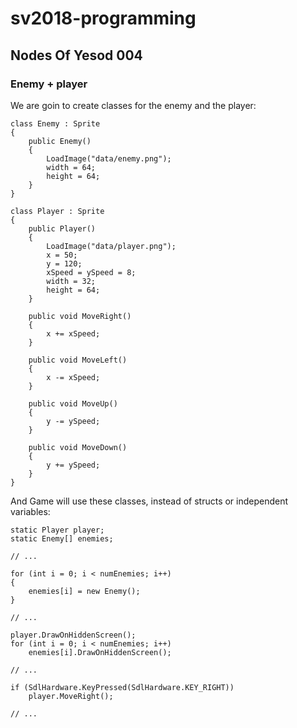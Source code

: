 # sv2018-programming

## Nodes Of Yesod 004

### Enemy + player

We are goin to create classes for the enemy and the player:

```
class Enemy : Sprite
{
    public Enemy()
    {
        LoadImage("data/enemy.png");
        width = 64;
        height = 64;
    }
}

class Player : Sprite
{
    public Player()
    {
        LoadImage("data/player.png");
        x = 50;
        y = 120;
        xSpeed = ySpeed = 8;
        width = 32;
        height = 64;
    }

    public void MoveRight()
    {
        x += xSpeed;
    }

    public void MoveLeft()
    {
        x -= xSpeed;
    }

    public void MoveUp()
    {
        y -= ySpeed;
    }

    public void MoveDown()
    {
        y += ySpeed;
    }
}
```

And Game will use these classes, instead of structs or independent variables:


```
static Player player;
static Enemy[] enemies;

// ...

for (int i = 0; i < numEnemies; i++)
{
	enemies[i] = new Enemy();
}

// ...

player.DrawOnHiddenScreen();
for (int i = 0; i < numEnemies; i++)
	enemies[i].DrawOnHiddenScreen();

// ...

if (SdlHardware.KeyPressed(SdlHardware.KEY_RIGHT))
	player.MoveRight();

// ...
```
